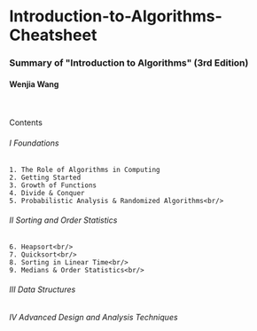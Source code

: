 # Introduction-to-Algorithms-Cheatsheet
### Summary of "Introduction to Algorithms" (3rd Edition)
#### Wenjia Wang
<br/>
<br/>
Contents<br/>

###### I Foundations
    1. The Role of Algorithms in Computing
    2. Getting Started
    3. Growth of Functions
    4. Divide & Conquer
    5. Probabilistic Analysis & Randomized Algorithms<br/>
###### II Sorting and Order Statistics<br/>
    6. Heapsort<br/>
    7. Quicksort<br/>
    8. Sorting in Linear Time<br/>
    9. Medians & Order Statistics<br/>
###### III Data Structures<br/>
###### IV Advanced Design and Analysis Techniques<br/>
###### 
